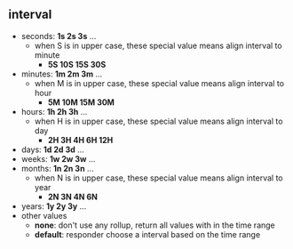 

## interval
* seconds: **1s 2s 3s** ...
  * when S is in upper case, these special value means align interval to minute
    * **5S 10S 15S 30S**
* minutes: **1m 2m 3m** ...
  * when M is in upper case, these special value means align interval to hour
    * **5M 10M 15M 30M**
* hours: **1h 2h 3h** ...
  * when H is in upper case, these special value means align interval to day
    * **2H 3H 4H 6H 12H**
* days: **1d 2d 3d** ...
* weeks: **1w 2w 3w** ...
* months: **1n 2n 3n** ...
  * when N is in upper case, these special value means align interval to year
    * **2N 3N 4N 6N**
* years: **1y 2y 3y** ...
* other values
  * **none**: don't use any rollup, return all values with in the time range
  * **default**: responder choose a interval based on the time range